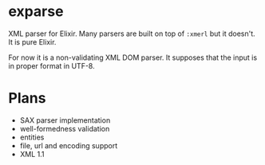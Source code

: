 # exparse

XML parser for Elixir. Many parsers are built on top of `:xmerl` but it doesn't. It is pure Elixir.

For now it is a non-validating XML DOM parser. It supposes that the input is in proper format in UTF-8.

# Plans

* SAX parser implementation
* well-formedness validation
* entities
* file, url and encoding support
* XML 1.1
